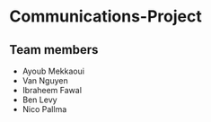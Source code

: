 # Communications-Project
## Team members
* Ayoub Mekkaoui
* Van Nguyen
* Ibraheem Fawal
* Ben Levy
* Nico Pallma
